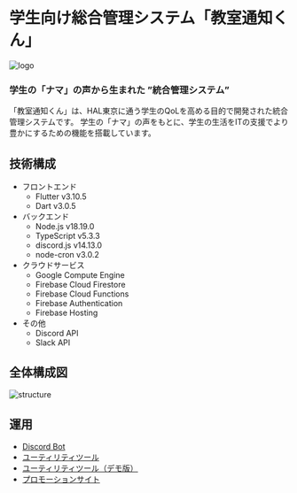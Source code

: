 # 学生向け総合管理システム「教室通知くん」

![logo](https://github.com/kakeru-ikeda/room-notify-discordbot-v2-util/assets/93127331/1af4db61-e52c-4392-8c13-317cb44549fe)

### 学生の「ナマ」の声から生まれた ”統合管理システム”

「教室通知くん」は、HAL東京に通う学生のQoLを高める目的で開発された統合管理システムです。
学生の「ナマ」の声をもとに、学生の生活をITの支援でより豊かにするための機能を搭載しています。

## 技術構成

 - フロントエンド
   - Flutter v3.10.5
   - Dart v3.0.5
 - バックエンド
   - Node.js v18.19.0
   - TypeScript v5.3.3
   - discord.js v14.13.0
   - node-cron v3.0.2
 - クラウドサービス
   - Google Compute Engine
   - Firebase Cloud Firestore
   - Firebase Cloud Functions
   - Firebase Authentication
   - Firebase Hosting
 - その他
   - Discord API
   - Slack API

## 全体構成図

![structure](https://github.com/kakeru-ikeda/room-notify-discordbot-v2-util/assets/93127331/aae58ec2-8051-4761-ab38-71729e08d335)


## 運用
- [Discord Bot](https://discord.com/api/oauth2/authorize?client_id=1166005725886156860&permissions=8&scope=bot)
- [ユーティリティツール](https://room-notify-v2.web.app/)
- [ユーティリティツール（デモ版）](https://room-notify-v2.web.app//#/auth/?demo=true&id=demouser&email=demo@demo.com&username=DemoUser&global_name=DemoUser&avatar=undefind)
- [プロモーションサイト](https://room-notify-v2-promotion.web.app/)


